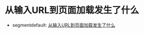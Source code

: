 # 从输入URL到页面加载发生了什么

* segmentdefault: [从输入URL到页面加载发生了什么](https://segmentfault.com/a/1190000006879700)
